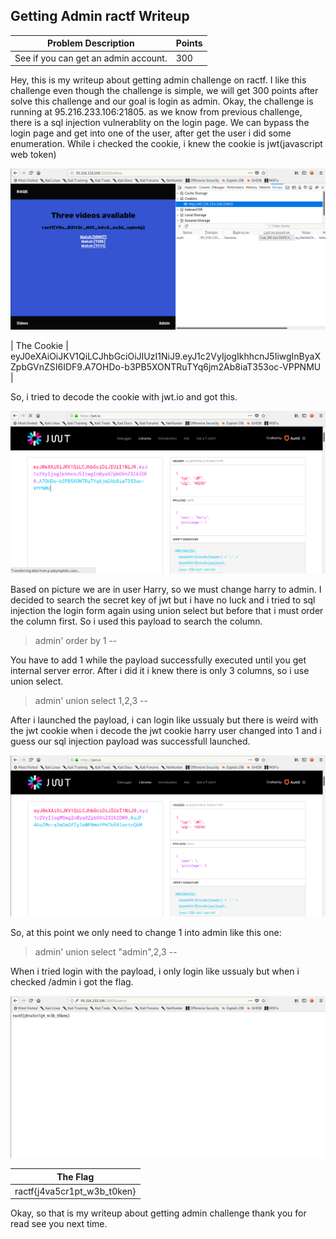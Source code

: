 ## Getting Admin ractf Writeup

| Problem Description | Points |
| ------------------- | ------ |
| See if you can get an admin account. | 300 |

Hey, this is my writeup about getting admin challenge on ractf. I like this challenge even though the challenge is simple, we will get 300 points after solve this challenge and our goal is login as admin. Okay, the challenge is running at 95.216.233.106:21805. as we know from previous challenge, there is a sql injection vulnerablity on the login page. We can bypass the login page and get into one of the user, after get the user i did some enumeration. While i checked the cookie, i knew the cookie is jwt(javascript web token) 

![](images/1.png)

| The Cookie | eyJ0eXAiOiJKV1QiLCJhbGciOiJIUzI1NiJ9.eyJ1c2VyIjogIkhhcnJ5IiwgInByaXZpbGVnZSI6IDF9.A7OHDo-b3PB5XONTRuTYq6jm2Ab8iaT353oc-VPPNMU |

So, i tried to decode the cookie with jwt.io and got this.

![](images/2.png)

Based on picture we are in user Harry, so we must change harry to admin. I decided to search the secret key of jwt but i have no luck and i tried to sql injection the login form again using union select but before that i must order the column first. So i used this payload to search the column.

> admin' order by 1 -- 

You have to add 1 while the payload successfully executed until you get internal server error. After i did it i knew there is only 3 columns, so i use union select.

> admin' union select 1,2,3 -- 

After i launched the payload, i can login like ussualy but there is weird with the jwt cookie when i decode the jwt cookie harry user changed into 1 and i guess our sql injection payload was successfull launched.

![](images/3.png)

So, at this point we only need to change 1 into admin like this one:

> admin' union select "admin",2,3 -- 

When i tried login with the payload, i only login like ussualy but when i checked /admin i got the flag.

![](images/4.png)

| The Flag |
| -------- |
| ractf{j4va5cr1pt_w3b_t0ken} |

Okay, so that is my writeup about getting admin challenge thank you for read see you next time. 


